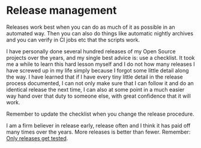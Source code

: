# Release management

Releases work best when you can do as much of it as possible in an automated
way. Then you can also do things like automatic nightly archives and you can
verify in CI jobs etc that the scripts work.

I have personally done several hundred releases of my Open Source projects
over the years, and my single best advice is: use a checklist. It took me a
while to learn this hard lesson myself and I do not how many releases I have
screwed up in my life simply because I forgot some little detail along the
way. I have learned that if I have every tiny little detail in the release
process documented, I can not only make sure that I can follow it and do an
identical release the next time, I can also at some point in a much easier way
hand over that duty to someone else, with great confidence that it will work.

Remember to update the checklist when you change the release procedure.

I am a firm believer in release early, release often and I think it has paid
off many times over the years. More releases is better than fewer. Remember:
[Only releases get tested](../code/releases.md).
